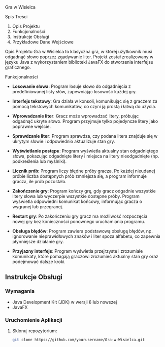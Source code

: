  Gra w Wisielca

Spis Treści
1. Opis Projektu
2. Funkcjonalności
3. Instrukcje Obsługi
4. Przykładowe Dane Wejściowe

Opis Projektu
Gra w Wisielca to klasyczna gra, w której użytkownik musi odgadnąć słowo poprzez zgadywanie liter. Projekt został zrealizowany w języku Java z wykorzystaniem biblioteki JavaFX do stworzenia interfejsu graficznego.

 Funkcjonalności

- **Losowanie słowa**: Program losuje słowo do odgadnięcia z predefiniowanej listy słów, zapewniając losowość każdej gry.
  
- **Interfejs tekstowy**: Gra działa w konsoli, komunikując się z graczem za pomocą tekstowych komunikatów, co czyni ją prostą i łatwą do użycia.
  
- **Wprowadzanie liter**: Gracz może wprowadzać litery, próbując odgadnąć ukryte słowo. Program przyjmuje tylko pojedyncze litery jako poprawne wejście.
  
- **Sprawdzanie liter**: Program sprawdza, czy podana litera znajduje się w ukrytym słowie i odpowiednio aktualizuje stan gry.
  
- **Wyświetlanie postępu**: Program wyświetla aktualny stan odgadniętego słowa, pokazując odgadnięte litery i miejsca na litery nieodgadnięte (np. podkreślenia lub myślniki).
  
- **Licznik prób**: Program liczy błędne próby gracza. Po każdej nieudanej próbie liczba dostępnych prób zmniejsza się, a program informuje gracza, ile prób pozostało.
  
- **Zakończenie gry**: Program kończy grę, gdy gracz odgadnie wszystkie litery słowa lub wyczerpie wszystkie dostępne próby. Program wyświetla odpowiedni komunikat końcowy, informując gracza o wygranej lub przegranej.
  
- **Restart gry**: Po zakończeniu gry gracz ma możliwość rozpoczęcia nowej gry bez konieczności ponownego uruchamiania programu.
  
- **Obsługa błędów**: Program zawiera podstawową obsługę błędów, np. ignorowanie nieprawidłowych znaków i liter spoza alfabetu, co zapewnia płynniejsze działanie gry.
  
- **Przyjazny interfejs**: Program wyświetla przejrzyste i zrozumiałe komunikaty, które pomagają graczowi zrozumieć aktualny stan gry oraz podejmować dalsze kroki.


## Instrukcje Obsługi
### Wymagania
- Java Development Kit (JDK) w wersji 8 lub nowszej
- JavaFX

### Uruchomienie Aplikacji
1. Sklonuj repozytorium:
   ```bash
   git clone https://github.com/yourusername/Gra-w-Wisielca.git

